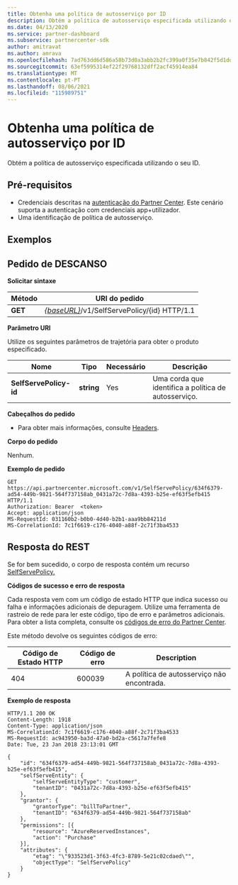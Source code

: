```yaml
---
title: Obtenha uma política de autosserviço por ID
description: Obtém a política de autosserviço especificada utilizando o seu ID.
ms.date: 04/13/2020
ms.service: partner-dashboard
ms.subservice: partnercenter-sdk
author: amitravat
ms.author: amrava
ms.openlocfilehash: 7ad763dd6d586a58b73d0a3abb2b2fc399a0f35e7b842f5d1dd2e4c5006c3b30
ms.sourcegitcommit: 63ef5995314ef22f29768132dff2acf45914ea84
ms.translationtype: MT
ms.contentlocale: pt-PT
ms.lasthandoff: 08/06/2021
ms.locfileid: "115989751"
---
```

# <a name="get-a-self-serve-policy-by-id"></a>Obtenha uma política de autosserviço por ID

Obtém a política de autosserviço especificada utilizando o seu ID.

## <a name="prerequisites"></a>Pré-requisitos

- Credenciais descritas na [autenticação do Partner Center](partner-center-authentication.md). Este cenário suporta a autenticação com credenciais app+utilizador.
- Uma identificação de política de autosserviço.

## <a name="examples"></a>Exemplos


## <a name="span-idrest_requestspan-idrest_requestspan-idrest_requestrest-request"></a><span id="REST_Request"/><span id="rest_request"/><span id="REST_REQUEST"/>Pedido de DESCANSO

**Solicitar sintaxe**

| Método  | URI do pedido                                                                   |
|---------|-------------------------------------------------------------------------------|
| **GET** | [*{baseURL}*](partner-center-rest-urls.md)/v1/SelfServePolicy/{id} HTTP/1.1 |

**Parâmetro URI**

Utilize os seguintes parâmetros de trajetória para obter o produto especificado.

| Nome                       | Tipo         | Necessário | Descrição                                                     |
|----------------------------|--------------|----------|-----------------------------------------------------------------|
| **SelfServePolicy-id**     | **string**   | Yes      | Uma corda que identifica a política de autosserviço.                 |

**Cabeçalhos do pedido**

- Para obter mais informações, consulte [Headers](headers.md).

**Corpo do pedido**

Nenhum.

**Exemplo de pedido**

```http
GET https://api.partnercenter.microsoft.com/v1/SelfServePolicy/634f6379-ad54-449b-9821-564f737158ab_0431a72c-7d8a-4393-b25e-ef63f5efb415 HTTP/1.1
Authorization: Bearer  <token>
Accept: application/json
MS-RequestId: 031160b2-b0b0-4d40-b2b1-aaa9bb84211d
MS-CorrelationId: 7c1f6619-c176-4040-a88f-2c71f3ba4533
```

## <a name="rest-response"></a>Resposta do REST

Se for bem sucedido, o corpo de resposta contém um recurso [SelfServePolicy.](self-serve-policy-resources.md#selfservepolicy)

**Códigos de sucesso e erro de resposta**

Cada resposta vem com um código de estado HTTP que indica sucesso ou falha e informações adicionais de depuragem. Utilize uma ferramenta de rastreio de rede para ler este código, tipo de erro e parâmetros adicionais. Para obter a lista completa, consulte os [códigos de erro do Partner Center](error-codes.md).

Este método devolve os seguintes códigos de erro:

| Código de Estado HTTP     | Código de erro   | Description                                                                |
|----------------------|--------------|----------------------------------------------------------------------------|
| 404                  | 600039       | A política de autosserviço não encontrada.                                                     |

**Exemplo de resposta**

```http
HTTP/1.1 200 OK
Content-Length: 1918
Content-Type: application/json
MS-CorrelationId: 7c1f6619-c176-4040-a88f-2c71f3ba4533
MS-RequestId: ac943950-ba3d-47a0-bd2a-c5617a7fefe8
Date: Tue, 23 Jan 2018 23:13:01 GMT

{
    "id": "634f6379-ad54-449b-9821-564f737158ab_0431a72c-7d8a-4393-b25e-ef63f5efb415",
    "selfServeEntity": {
        "selfServeEntityType": "customer",
        "tenantID": "0431a72c-7d8a-4393-b25e-ef63f5efb415"
    },
    "grantor": {
        "grantorType": "billToPartner",
        "tenantID": "634f6379-ad54-449b-9821-564f737158ab"
    },
    "permissions": [{
        "resource": "AzureReservedInstances",
        "action": "Purchase"
    }],
    "attributes": {
        "etag": "\"933523d1-3f63-4fc3-8789-5e21c02cdaed\"",
        "objectType": "SelfServePolicy"
    }
}
```